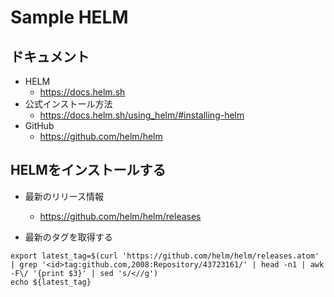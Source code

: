 # Sample HELM

## ドキュメント

+ HELM
    + https://docs.helm.sh
+ 公式インストール方法
    + https://docs.helm.sh/using_helm/#installing-helm
+ GitHub
    + https://github.com/helm/helm


## HELMをインストールする

+ 最新のリリース情報
    + https://github.com/helm/helm/releases

+ 最新のタグを取得する

```
export latest_tag=$(curl 'https://github.com/helm/helm/releases.atom' | grep '<id>tag:github.com,2008:Repository/43723161/' | head -n1 | awk -F\/ '{print $3}' | sed 's/<//g')
echo ${latest_tag}
```
